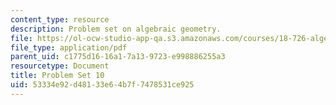 ```yaml
---
content_type: resource
description: Problem set on algebraic geometry.
file: https://ol-ocw-studio-app-qa.s3.amazonaws.com/courses/18-726-algebraic-geometry-spring-2009/53334e92d48133e64b7f7478531ce925_MIT18_726s09_pset10.pdf
file_type: application/pdf
parent_uid: c1775d16-16a1-7a13-9723-e998886255a3
resourcetype: Document
title: Problem Set 10
uid: 53334e92-d481-33e6-4b7f-7478531ce925
---
```

